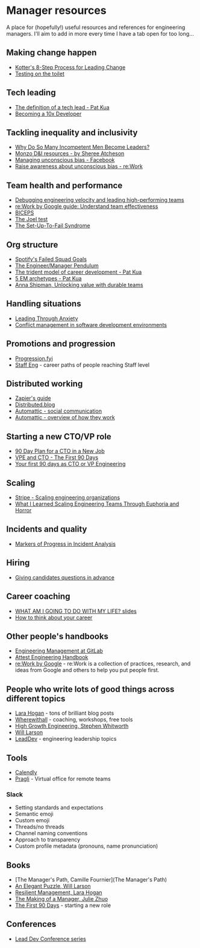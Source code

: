 # Manager resources
A place for (hopefully!) useful resources and references for engineering managers. I'll aim to add in more every time I have a tab open for too long...

## Making change happen
* [Kotter's 8-Step Process for Leading Change](https://www.kotterinc.com/8-steps-process-for-leading-change/)
* [Testing on the toilet](https://testing.googleblog.com/2007/01/introducing-testing-on-toilet.html)

## Tech leading
* [The definition of a tech lead - Pat Kua](https://www.patkua.com/blog/the-definition-of-a-tech-lead/)
* [Becoming a 10x Developer](https://www.kateheddleston.com/blog/becoming-a-10x-developer)

## Tackling inequality and inclusivity
* [Why Do So Many Incompetent Men Become Leaders?](https://hbr.org/2013/08/why-do-so-many-incompetent-men)
* [Monzo D&I resources - by Sheree Atcheson](https://monzo.com/blog/training-and-resources-to-help-you-make-your-organisation-more-inclusive)
* [Managing unconscious bias - Facebook](https://managingbias.fb.com/)
* [Raise awareness about unconscious bias - re:Work](https://rework.withgoogle.com/guides/unbiasing-raise-awareness/steps/introduction/)

## Team health and performance
* [Debugging engineering velocity and leading high-performing teams](https://leaddev.com/debugging-engineering-velocity-and-leading-high-performing-teams)
* [re:Work by Google guide: Understand team effectiveness](https://rework.withgoogle.com/guides/understanding-team-effectiveness/steps/introduction/)
* [BICEPS](https://www.palomamedina.com/biceps)
* [The Joel test](https://www.joelonsoftware.com/2000/08/09/the-joel-test-12-steps-to-better-code/)
* [The Set-Up-To-Fail Syndrome](https://hbr.org/1998/03/the-set-up-to-fail-syndrome)

## Org structure
* [Spotify's Failed Squad Goals](https://www.jeremiahlee.com/posts/failed-squad-goals/)
* [The Engineer/Manager Pendulum](https://charity.wtf/2017/05/11/the-engineer-manager-pendulum/)
* [The trident model of career development - Pat Kua](https://www.thekua.com/atwork/2019/02/the-trident-model-of-career-development/)
* [5 EM archetypes - Pat Kua](https://www.patkua.com/blog/5-engineering-manager-archetypes/)
* [Anna Shipman, Unlocking value with durable teams](https://www.annashipman.co.uk/jfdi/durable-teams.html)

## Handling situations
* [Leading Through Anxiety](https://hbr.org/cover-story/2020/05/leading-through-anxiety)
* [Conflict management in software development environments](https://www.researchgate.net/profile/Jean_Richardson4/publication/318987959_Conflict_Management_in_Software_Development_Environments/links/5989dc60aca27266adae0704/Conflict-Management-in-Software-Development-Environments.pdf?origin=publication_detail)

## Promotions and progression
* [Progression.fyi](https://www.progression.fyi/)
* [Staff Eng](https://staffeng.com/) - career paths of people reaching Staff level

## Distributed working
* [Zapier's guide](https://zapier.com/learn/remote-work/)
* [Distributed.blog](https://distributed.blog/)
* [Automattic - social communication](https://automattic.com/social-communication/)
* [Automattic - overview of how they work](https://automattic.com/work-with-us/)

## Starting a new CTO/VP role
* [90 Day Plan for a CTO in a New Job](https://www.linkedin.com/pulse/90-day-plan-cto-new-job-rajiv-pant/)
* [VPE and CTO - The First 90 Days](https://www.kartar.net/2020/07/vpe-and-cto-the-first-90-days)
* [Your first 90 days as CTO or VP Engineering](https://lethain.com/first-ninety-days-cto-vpe/)

## Scaling
* [Stripe - Scaling engineering organizations](https://stripe.com/gb/atlas/guides/scaling-eng)
* [What I Learned Scaling Engineering Teams Through Euphoria and Horror](https://firstround.com/review/what-i-learned-scaling-engineering-teams-through-euphoria-and-horror/)

## Incidents and quality
* [Markers of Progress in Incident Analysis](https://www.adaptivecapacitylabs.com/blog/2019/11/20/markers-of-progress-incident-analysis/)

## Hiring
* [Giving candidates questions in advance](https://business.linkedin.com/talent-solutions/blog/2015/02/give-candidates-interview-questions-in-advance-to-increase-accuracy)

## Career coaching
* [WHAT AM I GOING TO DO WITH MY LIFE? slides](https://docs.google.com/presentation/d/1dM-XIIarWt3PsHxFi_B92-pYc1Xjh80AJZR93Ogt02g/edit?usp=sharing)
* [How to think about your career](https://medium.com/career-and-motivation/how-to-think-about-your-career-e3595add4186)

## Other people's handbooks
* [Engineering Management at GitLab](https://about.gitlab.com/handbook/engineering/management/)
* [Attest Engineering Handbook](https://www.notion.so/Attest-Engineering-Handbook-45de81cfc94b40ccb08aae9119bcbf9c)
* [re:Work by Google](https://rework.withgoogle.com/) - re:Work is a collection of practices, research, and ideas from Google and others to help you put people first.

## People who write lots of good things across different topics
* [Lara Hogan](https://larahogan.me/blog/) - tons of brilliant blog posts
* [Wherewithall](https://wherewithall.com/tools/) - coaching, workshops, free tools
* [High Growth Engineering, Stephen Whitworth](https://highgrowthengineering.substack.com/)
* [Will Larson](https://lethain.com/about/)
* [LeadDev](https://leaddev.com/) - engineering leadership topics

## Tools
* [Calendly](https://calendly.com)
* [Pragli](https://pragli.com) - Virtual office for remote teams

### Slack
* Setting standards and expectations 
* Semantic emoji
* Custom emoji
* Threads/no threads
* Channel naming conventions
* Approach to transparency
* Custom profile metadata (pronouns, name pronunciation)

## Books
* [The Manager's Path, Camille Fournier](The Manager's Path)
* [An Elegant Puzzle, Will Larson](https://www.goodreads.com/en/book/show/45303387-an-elegant-puzzle)
* [Resilient Management, Lara Hogan](https://abookapart.com/products/resilient-management)
* [The Making of a Manager, Julie Zhuo](https://www.juliezhuo.com/book/manager.html)
* [The First 90 Days](https://www.amazon.co.uk/First-Days-Updated-Expanded-Strategies/dp/1422188612/ref=sr_1_1) - starting a new role

## Conferences
* [Lead Dev Conference series](https://theleaddeveloper.com/)
